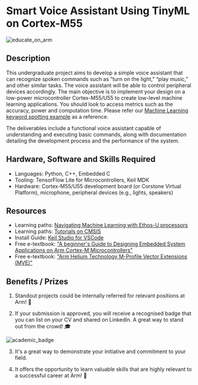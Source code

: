 # Smart Voice Assistant Using TinyML on Cortex-M55

![educate_on_arm](../../images/Educate_on_Arm_banner.png)


## Description
This undergraduate project aims to develop a simple voice assistant that can recognize spoken commands such as “turn on the light,” “play music,” and other similar tasks. The voice assistant will be able to control peripheral devices accordingly. The main objective is to implement your design on a low-power microcontroller Cortex-M55/U55 to create low-level machine learning applications. You should look to access metrics such as the accuracy, power and computation time. Please refer our [Machine Learning keyword spotting example](https://github.com/Arm-Examples/mlek-cmsis-pack-examples) as a reference. 

The deliverables include a functional voice assistant capable of understanding and executing basic commands, along with documentation detailing the development process and the performance of the system.

## Hardware, Software and Skills Required

- Languages: Python, C++, Embedded C
- Tooling: TensorFlow Lite for Microcontrollers, Keil MDK
- Hardware: Cortex-M55/U55 development board (or Corstone Virtual Platform), microphone, peripheral devices (e.g., lights, speakers)


## Resources
- Learning paths: [Navigating Machine Learning with Ethos-U processors](https://learn.arm.com/learning-paths/microcontrollers/nav-mlek/)
- Learning paths: [Tutorials on CMSIS](https://learn.arm.com/tag/cmsis/)
- Install Guide: [Keil Studio for VSCode](https://learn.arm.com/install-guides/keilstudio_vs/)
- Free e-textbook: ["A beginner's Guide to Designing Embedded System Applications on Arm Cortex-M Microcontrollers"](https://www.arm.com/resources/education/books)
- Free e-textbook: ["Arm Helium Technology M-Profile Vector Extensions (MVE)"](https://www.arm.com/resources/education/books)

## Benefits / Prizes

1. Standout projects could be internally referred for relevant positions at Arm! :page_with_curl:

2. If your submission is approved, you will receive a recognised badge that you can list on your CV and shared on LinkedIn. A great way to stand out from the crowd! :mortar_board:

![academic_badge](../../images/ACA_badge.jpg)

3. It's a great way to demonstrate your initiative and commitment to your field. 

4. It offers the opportunity to learn valuable skills that are highly relevant to a successful career at Arm!  :tada: